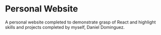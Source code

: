 # Personal Website

A personal website completed to demonstrate grasp of React and highlight skills and projects completed by myself, Daniel Dominguez.  